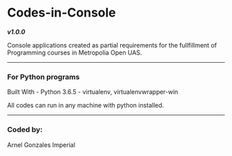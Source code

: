 # Codes-in-Console

***v1.0.0***

Console applications created as partial requirements for the fullfillment of Programming courses in Metropolia Open UAS.

---

### For Python programs
Built With - Python 3.6.5 - virtualenv, virtualenvwrapper-win

All codes can run in any machine with python installed.


---

### Coded by:
Arnel Gonzales Imperial

